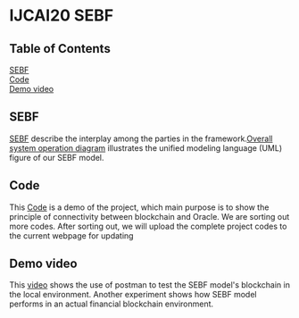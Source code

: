 # IJCAI20 SEBF

## Table of Contents
[SEBF](https://github.com/sebf2020/ijcai20/blob/master/sebf.md)  
[Code](https://github.com/sebf2020/ijcai20/tree/master/src)  
[Demo video](https://sites.google.com/view/sebf/)  

## SEBF
[SEBF](https://github.com/sebf2020/ijcai20/blob/master/sebf.md) describe the interplay among the parties in the framework.[Overall system operation diagram](https://github.com/sebf2020/ijcai20/blob/master/Overall%20system%20operation%20diagram.png) illustrates the unified modeling language (UML) figure of our SEBF model.

## Code
This [Code](https://github.com/sebf2020/ijcai20/tree/master/src) is a demo of the project, which main purpose is to show the principle of connectivity between blockchain and Oracle. We are sorting out more codes. After sorting out, we will upload the complete project codes to the current webpage for updating

## Demo video
This [video](https://sites.google.com/view/sebf/) shows the use of postman to test the SEBF model's blockchain in the local environment. Another experiment shows how SEBF model performs in an actual financial blockchain environment. 
